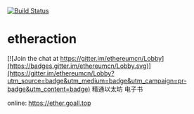 [![Build Status](https://travis-ci.org/ysqi/etheraction.svg?branch=master)](https://travis-ci.org/ysqi/etheraction.git)

# etheraction

[![Join the chat at https://gitter.im/ethereumcn/Lobby](https://badges.gitter.im/ethereumcn/Lobby.svg)](https://gitter.im/ethereumcn/Lobby?utm_source=badge&utm_medium=badge&utm_campaign=pr-badge&utm_content=badge)
精通以太坊 电子书

online: https://ether.goall.top
